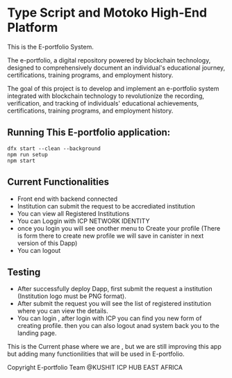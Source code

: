 # Type Script and Motoko High-End Platform

This is the E-portfolio System.

The e-portfolio, a digital repository powered by blockchain technology, designed to comprehensively document an individual's educational journey, certifications, training programs, and employment history.

The goal of this project is to develop and implement an e-portfolio system integrated with blockchain technology to revolutionize the recording, verification, and tracking of individuals' educational achievements, certifications, training programs, and employment history.

## Running This E-portfolio application:

```
dfx start --clean --background
npm run setup
npm start
```

## Current Functionalities

- Front end with backend connected
- Institution can submit the request to be accrediated institution
- You can view all Registered Institutions
- You can Loggin with ICP NETWORK IDENTITY
- once you login you will see onother menu to Create your profile (There is form there to create new profile we will save in canister in next version of this Dapp)
- You can logout


## Testing

- After successfully deploy Dapp, first submit the request a institution (Institution logo must be PNG format).
- After submit the request you will see the list of registered institution where you can view the details.
- You can login , after login with ICP you can find you new form of creating profile. then you can also logout  anad system back you to the landing page.

This is the Current phase where we are , but we are still improving this app but adding many functionilities that will be used in E-portfolio.

Copyright E-portfolio Team @KUSHIT ICP HUB EAST AFRICA
